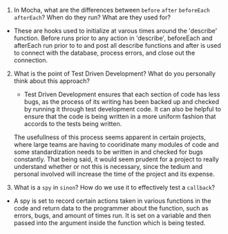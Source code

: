 1. In Mocha, what are the differences between `before` `after` `beforeEach` `afterEach`? When do they run? What are they used for?

  * These are hooks used to initialize at varous times around the 'describe' function.  Before runs prior to any action in 'describe', beforeEach and afterEach run prior to to and post all describe functions and after is used to connect with the database, process errors, and close out the connection. 

2. What is the point of Test Driven Development? What do you personally think about this approach?

   * Test Driven Development ensures that each section of code has less bugs, as the process of its writing has been backed up and checked by   running it through test development code.   It can also be helpful to ensure that the code is being written in a more uniform fashion      that accords to the tests being written.   
   
    The usefullness of this process seems apparent in certain projects, where large teams are  having  to cooridinate many modules of code and some standardization needs to be written in and checked for bugs constantly. That being said, it would seem prudent for a project to really understand whether or not this is necessary, since the tedium and personal involved will increase the time of the project and its expense. 

3. What is a `spy` in `sinon`? How do we use it to effectively test a `callback`?

  * A spy is set to record certain actions taken in various functions in the code and return data to the programmer about the function, such    as errors, bugs, and amount of times run.   It is set on a variable and then passed into the argument inside the function which is being    tested. 